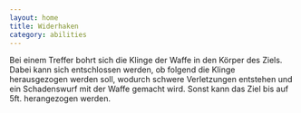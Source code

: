 ```yaml
---
layout: home
title: Widerhaken
category: abilities
---
```


Bei einem Treffer bohrt sich die Klinge der Waffe in den Körper des Ziels. Dabei kann sich entschlossen werden, ob
folgend die Klinge herausgezogen werden soll, wodurch schwere Verletzungen entstehen und ein Schadenswurf mit der Waffe
gemacht wird. Sonst kann das Ziel bis auf 5ft. herangezogen werden.
